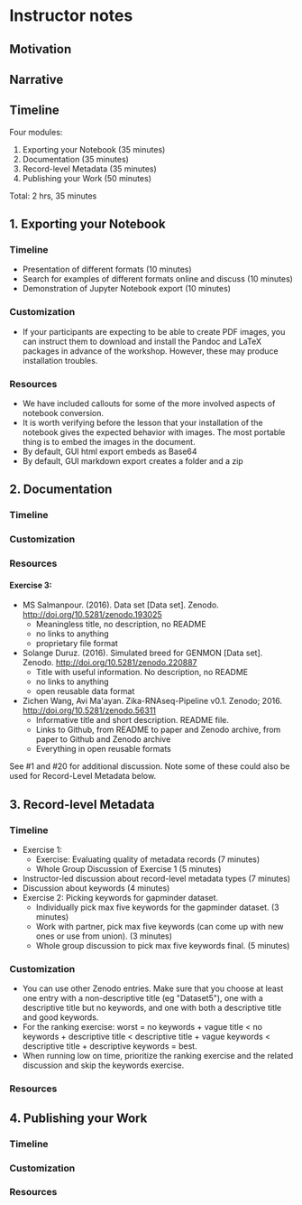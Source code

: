 # Instructor notes

## Motivation

## Narrative

## Timeline  
Four modules:  
1. Exporting your Notebook (35 minutes)  
2. Documentation (35 minutes)  
3. Record-level Metadata (35 minutes)  
4. Publishing your Work (50 minutes)  

Total: 2 hrs, 35 minutes  

## 1. Exporting your Notebook

### Timeline
- Presentation of different formats (10 minutes)
- Search for examples of different formats online and discuss (10 minutes)
- Demonstration of Jupyter Notebook export (10 minutes)

### Customization
- If your participants are expecting to be able to create PDF images, you can instruct them to download and install the Pandoc and LaTeX packages in advance of the workshop.  However, these may produce installation troubles.

### Resources
- We have included callouts for some of the more involved aspects of notebook conversion.
- It is worth verifying before the lesson that your installation of the notebook gives the expected behavior with images.  The most portable thing is to embed the images in the document.
- By default, GUI html export embeds as Base64
- By default, GUI markdown export creates a folder and a zip

## 2. Documentation  

### Timeline

### Customization

### Resources

#### Exercise 3:
* MS Salmanpour. (2016). Data set [Data set]. Zenodo. http://doi.org/10.5281/zenodo.193025
    - Meaningless title, no description, no README
    - no links to anything
    - proprietary file format
* Solange Duruz. (2016). Simulated breed for GENMON [Data set]. Zenodo. http://doi.org/10.5281/zenodo.220887
    - Title with useful information. No description, no README
    - no links to anything
    - open reusable data format
* Zichen Wang, Avi Ma'ayan. Zika-RNAseq-Pipeline v0.1. Zenodo; 2016. http://doi.org/10.5281/zenodo.56311
    - Informative title and short description. README file.
    - Links to Github, from README to paper and Zenodo archive, from paper to Github and Zenodo archive
    - Everything in open reusable formats

See #1 and #20 for additional discussion. Note some of these could also be used for Record-Level Metadata below.

## 3. Record-level Metadata  

### Timeline
- Exercise 1: 
    - Exercise: Evaluating quality of metadata records (7 minutes)   
    - Whole Group Discussion of Exercise 1 (5 minutes)  
- Instructor-led discussion about record-level metadata types (7 minutes)  
- Discussion about keywords (4 minutes)  
- Exercise 2: Picking keywords for gapminder dataset.  
   - Individually pick max five keywords for the gapminder dataset. (3 minutes)  
   - Work with partner, pick max five keywords (can come up with new ones or use from union). (3 minutes)  
   - Whole group discussion to pick max five keywords final. (5 minutes)  

### Customization
- You can use other Zenodo entries. Make sure that you choose at least one entry with a non-descriptive title (eg "Dataset5"), one with a 
descriptive title but no keywords, and one with both a descriptive title and good keywords. 
- For the ranking exercise: worst = no keywords + vague title < no keywords + descriptive title < descriptive title + 
vague keywords < descriptive title + descriptive keywords = best.
- When running low on time, prioritize the ranking exercise and the related discussion and skip the keywords exercise.

### Resources

## 4. Publishing your Work  

### Timeline  

### Customization  

### Resources  
